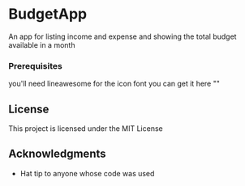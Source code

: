 # BudgetApp

An app for listing income and expense and showing the total budget available in a month

### Prerequisites

you'll need lineawesome for the icon font you can get it here "<link rel="stylesheet" href="https://use.fontawesome.com/releases/v5.11.2/css/all.css">"


## License

This project is licensed under the MIT License

## Acknowledgments

* Hat tip to anyone whose code was used
